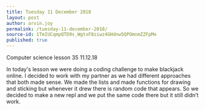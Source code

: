 ```yaml
---
title: Tuesday 11 December 2018
layout: post
author: arvin.joy
permalink: /tuesday-11-december-2018/
source-id: 1TmIUCqmpQTD9s_WgtxF8ziwz4GHdnw5QPOmnmZZFpMo
published: true
---
```

Computer science lesson 35                                              11.12.18

In today's lesson we were doing a coding challenge to make blackjack online. I decided to work with my partner as we had different approaches that both made sense. We made the lists and made functions for drawing and sticking but whenever it drew there is random code that appears. So we decided to make a new repl and we put the same code there but it still didn’t work.

